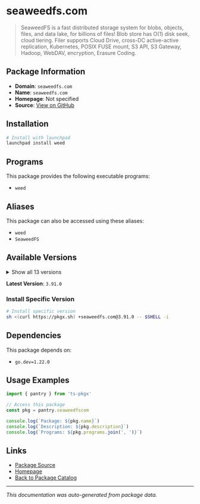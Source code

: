 # seaweedfs.com

> SeaweedFS is a fast distributed storage system for blobs, objects, files, and data lake, for billions of files! Blob store has O(1) disk seek, cloud tiering. Filer supports Cloud Drive, cross-DC active-active replication, Kubernetes, POSIX FUSE mount, S3 API, S3 Gateway, Hadoop, WebDAV, encryption, Erasure Coding.

## Package Information

- **Domain**: `seaweedfs.com`
- **Name**: `seaweedfs.com`
- **Homepage**: Not specified
- **Source**: [View on GitHub](https://github.com/pkgxdev/pantry/tree/main/projects/seaweedfs.com/package.yml)

## Installation

```bash
# Install with launchpad
launchpad install weed
```

## Programs

This package provides the following executable programs:

- `weed`

## Aliases

This package can also be accessed using these aliases:

- `weed`
- `SeaweedFS`

## Available Versions

<details>
<summary>Show all 13 versions</summary>

- `3.91.0`, `3.90.0`, `3.89.0`, `3.88.0`, `3.87.0`
- `3.86.0`, `3.85.0`, `3.84.0`, `3.83.0`, `3.82.0`
- `3.81.0`, `3.80.0`, `3.79.0`

</details>

**Latest Version**: `3.91.0`

### Install Specific Version

```bash
# Install specific version
sh <(curl https://pkgx.sh) +seaweedfs.com@3.91.0 -- $SHELL -i
```

## Dependencies

This package depends on:

- `go.dev=1.22.0`

## Usage Examples

```typescript
import { pantry } from 'ts-pkgx'

// Access this package
const pkg = pantry.seaweedfscom

console.log(`Package: ${pkg.name}`)
console.log(`Description: ${pkg.description}`)
console.log(`Programs: ${pkg.programs.join(', ')}`)
```

## Links

- [Package Source](https://github.com/pkgxdev/pantry/tree/main/projects/seaweedfs.com/package.yml)
- [Homepage](#)
- [Back to Package Catalog](../package-catalog.md)

---

*This documentation was auto-generated from package data.*
